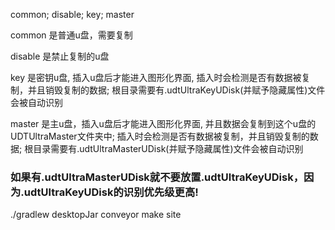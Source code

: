 common; disable; key; master

common 是普通u盘，需要复制

disable 是禁止复制的u盘

key 是密钥u盘, 插入u盘后才能进入图形化界面, 插入时会检测是否有数据被复制，并且销毁复制的数据;
根目录需要有.udtUltraKeyUDisk(并赋予隐藏属性)文件会被自动识别

master 是主u盘，插入u盘后才能进入图形化界面, 并且数据会复制到这个u盘的UDTUltraMaster文件夹中; 插入时会检测是否有数据被复制，并且销毁复制的数据;
根目录需要有.udtUltraMasterUDisk(并赋予隐藏属性)文件会被自动识别

### 如果有.udtUltraMasterUDisk就不要放置.udtUltraKeyUDisk，因为.udtUltraKeyUDisk的识别优先级更高!

./gradlew desktopJar
conveyor make site
